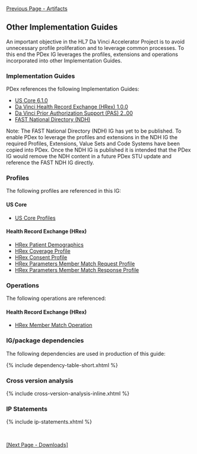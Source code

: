 [Previous Page - Artifacts](artifacts.html)

## Other Implementation Guides

An important objective in the HL7 Da Vinci Accelerator Project is to avoid
unnecessary profile proliferation and to leverage common processes. To this end
the PDex IG leverages the profiles, extensions and operations incorporated into
other Implementation Guides.

### Implementation Guides

PDex references the following Implementation Guides:

- [US Core 6.1.0](http://hl7.org/fhir/us/core/STU6.1/)
- [Da Vinci Health Record Exchange (HRex) 1.0.0](http://hl7.org/fhir/us/davinci-hrex/STU1/)
- [Da Vinci Prior Authorization Support (PAS) 2..00](http://hl7.org/fhir/us/davinci-pas/STU2/)
- [FAST National Directory (NDH)](https://build.fhir.org/ig/HL7/fhir-us-ndh/)

Note: The FAST National Directory (NDH) IG has yet to be published. To enable PDex to leverage the profiles and extensions in the NDH IG the required Profiles, Extensions, Value Sets and Code Systems have been copied into PDex. Once the NDH IG is published it is intended that the PDex IG would remove the NDH content in a future PDex STU update and reference the FAST NDH IG directly.


### Profiles

The following profiles are referenced in this IG:

#### US Core

- [US Core Profiles](http://hl7.org/fhir/us/core/STU6.1/profiles.html#profiles)

#### Health Record Exchange (HRex)

- [HRex Patient Demographics](http://hl7.org/fhir/us/davinci-hrex/STU1/StructureDefinition-hrex-patient-demographics.html)
- [HRex Coverage Profile](http://hl7.org/fhir/us/davinci-hrex/STU1/StructureDefinition-hrex-coverage.html)
- [HRex Consent Profile](http://hl7.org/fhir/us/davinci-hrex/STU1/StructureDefinition-hrex-consent.html)
- [HRex Parameters Member Match Request Profile](http://hl7.org/fhir/us/davinci-hrex/STU1/StructureDefinition-hrex-parameters-member-match-in.html)
- [HRex Parameters Member Match Response Profile](http://hl7.org/fhir/us/davinci-hrex/STU1/StructureDefinition-hrex-parameters-member-match-out.html)

### Operations

The following operations are referenced:

#### Health Record Exchange (HRex)

- [HRex Member Match Operation](http://hl7.org/fhir/us/davinci-hrex/STU1/OperationDefinition-member-match.html)


### IG/package dependencies

The following dependencies are used in production of this guide:

{% include dependency-table-short.xhtml %}

### Cross version analysis

{% include cross-version-analysis-inline.xhtml %}

### IP Statements

{% include ip-statements.xhtml %}

<br/>


<p><a href="Downloads.html">[Next Page - Downloads]</a></p>

